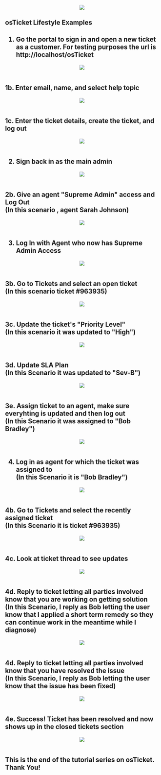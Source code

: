 <p align="center">
<img src="https://imgur.com/1sxfJqX.png alt="Traffic Examination"/>
</p>

<h2>osTicket Lifestyle Examples<h2/>

                                                                 
1. Go the portal to sign in and open a new ticket as a customer. For testing purposes the url is http://localhost/osTicket

<p align="center">
<img src=https://i.ibb.co/ByXP4bc/1.jpg
</p>
<br />
<br />

                 
1b. Enter email, name, and select help topic

<p align="center">
<img src=https://i.ibb.co/P9PYV86/2.jpg
</p>
<br />
<br />


1c. Enter the ticket details, create the ticket, and log out

<p align="center">
<img src=https://i.ibb.co/7rHyqCW/3.jpg
</p>
<br />
<br />


2. Sign back in as the main admin 

<p align="center">
<img src=https://i.ibb.co/KFn2ptK/4.jpg
</p>
<br />
<br />

                 
2b. Give an agent "Supreme Admin" access and Log Out<br/>
  (In this scenario , agent Sarah Johnson)                             

<p align="center">
<img src=https://i.ibb.co/MpFPXxm/5.jpg
</p>
<br />
<br />

                 
3. Log In with Agent who now has Supreme Admin Access 

<p align="center">
<img src=https://i.ibb.co/CWZ3dZD/6.jpg
</p>
<br />
<br />


3b. Go to Tickets and select an open ticket<br/>
    (In this scenario ticket #963935)

<p align="center">
<img src=https://i.ibb.co/MD18w3j/7.jpg
</p>
<br />
<br />

                 
3c. Update the ticket's "Priority Level"<br/>
   (In this scenario it was updated to "High")                                    

<p align="center">
<img src=https://i.ibb.co/6ysT3gk/8.jpg
</p>
<br />
<br />

                 
3d. Update SLA Plan <br/>
  (In this Scenario it was updated to "Sev-B")              

<p align="center">
<img src=https://i.ibb.co/MBx9G4F/9.jpg
</p>
<br />
<br />


3e. Assign ticket to an agent, make sure everyhting is updated and then log out<br/>
    (In this Scenario it was assigned to "Bob Bradley")

<p align="center">
<img src=https://i.ibb.co/bdhyyrQ/10.jpg
</p>
<br />
<br />


4. Log in as agent for which the ticket was assigned to<br/>
    (In this Scenario it is "Bob Bradley")

<p align="center">
<img src=https://i.ibb.co/nCTfRGK/11.jpg
</p>
<br />
<br />
        
                 
4b. Go to Tickets and select the recently assigned ticket<br/>
    (In this Scenario it is ticket #963935)

<p align="center">
<img src=https://i.ibb.co/Qjhdnq9/12.jpg
</p>
<br />
<br />   
                 
                 
4c. Look at ticket thread to see updates

<p align="center">
<img src=https://i.ibb.co/DVM2mkN/13.jpg
</p>
<br />
<br />     
                 
                 
4d. Reply to ticket letting all parties involved know that you are working on getting solution<br/>
    (In this Scenario, I reply as Bob letting the user know that I applied a short term remedy so they can continue work in the meantime while I diagnose)

<p align="center">
<img src=https://i.ibb.co/Vw0kKDx/14.jpg
</p>
<br />
<br />      
                 
                 
4d. Reply to ticket letting all parties involved know that you have resolved the issue<br/>
    (In this Scenario, I reply as Bob letting the user know that the issue has been fixed)

<p align="center">
<img src=https://i.ibb.co/SRhxkvp/15.jpg
</p>
<br />
<br />          
                 
                 
4e. Success! Ticket has been resolved and now shows up in the closed tickets section<br/>

<p align="center">
<img src=https://i.ibb.co/68dkQWF/16.jpg
</p>
<br />
<br />                  
                 
                 
This is the end of the tutorial series on osTicket. Thank You!
